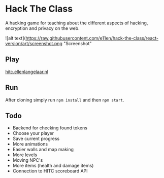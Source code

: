 # Hack The Class

A hacking game for teaching about the different aspects of hacking, encryption and privacy on the web.

![alt text](https://raw.githubusercontent.com/e11en/hack-the-class/react-version/art/screenshot.png "Screenshot"

## Play

[hitc.ellenlangelaar.nl](https://hitc.ellenlangelaar.nl)

## Run

After cloning simply run `npm install` and then `npm start`.

## Todo

- Backend for checking found tokens
- Choose your player
- Save current progress
- More animations
- Easier walls and map making
- More levels
- Moving NPC's
- More items (health and damage items)
- Connection to HITC scoreboard API